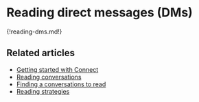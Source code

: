 # Reading direct messages (DMs)

{!reading-dms.md!}

## Related articles

* [Getting started with Connect](/help/getting-started-with-connect)
* [Reading conversations](/help/reading-conversations)
* [Finding a conversations to read](/help/finding-a-conversation-to-read)
* [Reading strategies](/help/reading-strategies)
